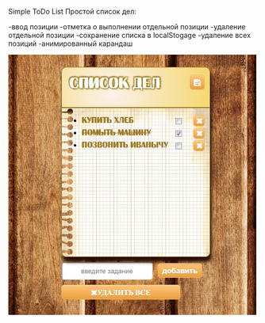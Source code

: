 Simple ToDo List
Простой список дел:

-ввод позиции
-отметка о выполнении отдельной позиции
-удаление отдельной позиции
-сохранение списка в localStogage
-удаление всех позиций 
-анимированный карандаш

![Иллюстрация к проекту](https://github.com/Lesja01/TODOREACT/blob/master/todoImg.png)
